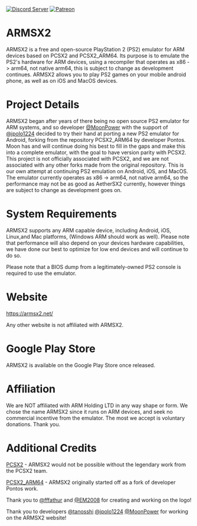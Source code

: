 
[![Discord Server](https://img.shields.io/discord/309643527816609793?color=%235CA8FA&label=ARMSX2%20Discord&logo=discord&logoColor=white)](https://discord.gg/KwAChKDctz)
[![Patreon](https://img.shields.io/endpoint.svg?url=https%3A%2F%2Fshieldsio-patreon.vercel.app%2Fapi%3Fusername%3Dendel%26type%3Dpatrons&style=for-the-badge)](https://www.patreon.com/ARMSX2?utm_campaign=creatorshare_creator)
# ARMSX2

ARMSX2 is a free and open-source PlayStation 2 (PS2) emulator for ARM devices based on PCSX2 and PCSX2_ARM64. Its purpose is to emulate the PS2's hardware for ARM devices, using a recompiler that operates as x86 -> arm64, not native arm64, this is subject to change as development continues. ARMSX2 allows you to play PS2 games on your mobile android phone, as well as on iOS and MacOS devices.

# Project Details

ARMSX2 began after years of there being no open source PS2 emulator for ARM systems, and so developer [@MoonPower](https://github.com/momo-AUX1) with the support of [@jpolo1224](https://github.com/jpolo1224) decided to try their hand at porting a new PS2 emulator for Android, forking from the repository PCSX2_ARM64 by developer Pontos. Moon has and will continue doing his best to fill in the gaps and make this into a complete emulator, with the goal to have version parity with PCSX2. This project is not officially associated with PCSX2, and we are not associated with any other forks made from the original repository. This is our own attempt at continuing PS2 emulation on Android, iOS, and MacOS. The emulator currently operates as x86 -> arm64, not native arm64, so the performance may not be as good as AetherSX2 currently, however things are subject to change as development goes on.

# System Requirements

ARMSX2 supports any ARM capable device, including Android, iOS, Linux,and Mac platforms, (Windows ARM should work as well). Please note that performance will also depend on your devices hardware capabilities, we have done our best to optimize for low end devices and will continue to do so.

Please note that a BIOS dump from a legitimately-owned PS2 console is required to use the emulator.

# Website 
https://armsx2.net/

Any other website is not affiliated with ARMSX2. 

# Google Play Store
ARMSX2 is available on the Google Play Store once released. 

# Affiliation 
We are NOT affiliated with ARM Holding LTD in any way shape or form. We chose the name ARMSX2 since it runs on ARM devices, and seek no commercial incentive from the emulator. The most we accept is voluntary donations. Thank you. 

# Additional Credits 
[PCSX2](https://github.com/PCSX2/pcsx2) - ARMSX2 would not be possible without the legendary work from the PCSX2 team. 

[PCSX2_ARM64](https://github.com/pontos2024/PCSX2_ARM64) - ARMSX2 originally started off as a fork of developer Pontos work. 

Thank you to [@fffathur](https://github.com/fffathur) and [@EM2008](https://github.com/EM20080) for creating and working on the logo! 

Thank you to developers [@tanosshi](https://github.com/tanosshi) [@jpolo1224](https://github.com/jpolo1224) [@MoonPower](https://github.com/momo-AUX1) for working on the ARMSX2 website!



